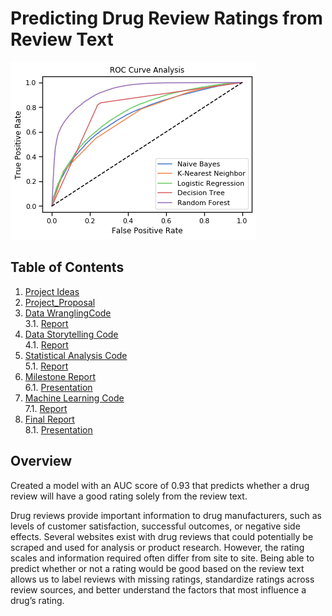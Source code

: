 # Predicting Drug Review Ratings from Review Text
![](drugsCom_modelsROC.png)
## Table of Contents
1. [Project Ideas](1_ProjectIdeas)
2. [Project_Proposal](2_ProjectProposal)
3. [Data WranglingCode](3_DataWrangling_Code)<br>
      3.1. [Report](3_DataWrangling_Report)
4. [Data Storytelling Code](4_DataStorytelling_Code)<br>
      4.1. [Report](4_DataStorytelling_Report)
5. [Statistical Analysis Code](5_StatisticalAnalysis_Code)<br>
      5.1. [Report](5_StatisticalAnalysis_Report)
6. [Milestone Report](6_Milestone_Report)<br>
      6.1. [Presentation](6_Milestone_Presentation)
7. [Machine Learning Code](7_MachineLearning_Code)<br>
      7.1. [Report](7_MachineLearning_Report)
8. [Final Report](8_Final_Report)<br>
      8.1. [Presentation](8_Final_Presentation)

## Overview
Created a model with an AUC score of 0.93 that predicts whether a drug review will have a good rating solely from the review text.

Drug reviews provide important information to drug manufacturers, such as levels of customer satisfaction, successful outcomes, or negative side effects. Several websites exist with drug reviews that could potentially be scraped and used for analysis or product research. However, the rating scales and information required often differ from site to site. Being able to predict whether or not a rating would be good based on the review text allows us to label reviews with missing ratings, standardize ratings across review sources, and better understand the factors that most influence a drug’s rating.
